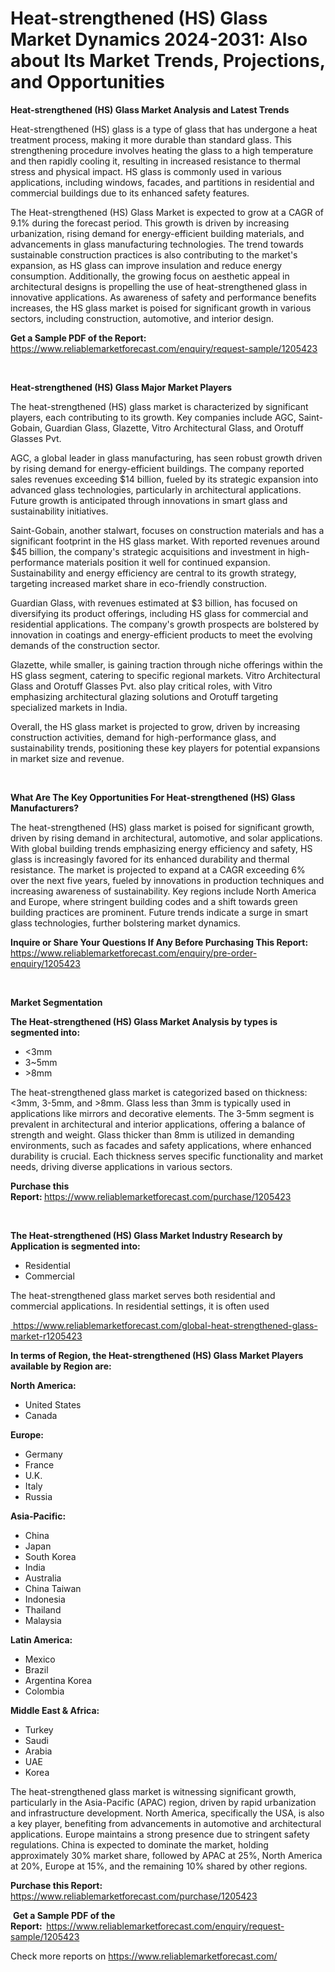 <p><h1>Heat-strengthened (HS) Glass Market Dynamics 2024-2031: Also about Its Market Trends, Projections, and Opportunities</h1></p><p><strong>Heat-strengthened (HS) Glass Market Analysis and Latest Trends</strong></p>
<p><p>Heat-strengthened (HS) glass is a type of glass that has undergone a heat treatment process, making it more durable than standard glass. This strengthening procedure involves heating the glass to a high temperature and then rapidly cooling it, resulting in increased resistance to thermal stress and physical impact. HS glass is commonly used in various applications, including windows, facades, and partitions in residential and commercial buildings due to its enhanced safety features.</p><p>The Heat-strengthened (HS) Glass Market is expected to grow at a CAGR of 9.1% during the forecast period. This growth is driven by increasing urbanization, rising demand for energy-efficient building materials, and advancements in glass manufacturing technologies. The trend towards sustainable construction practices is also contributing to the market's expansion, as HS glass can improve insulation and reduce energy consumption. Additionally, the growing focus on aesthetic appeal in architectural designs is propelling the use of heat-strengthened glass in innovative applications. As awareness of safety and performance benefits increases, the HS glass market is poised for significant growth in various sectors, including construction, automotive, and interior design.</p></p>
<p><strong>Get a Sample PDF of the Report:&nbsp;</strong> <a href="https://www.reliablemarketforecast.com/enquiry/request-sample/1205423?utm_campaign=1893&utm_medium=2&utm_source=Github&utm_content=ia&utm_term=31122024&utm_id=heat-strengthened-hs-glass">https://www.reliablemarketforecast.com/enquiry/request-sample/1205423</a></p>
<p>&nbsp;</p>
<p><strong>Heat-strengthened (HS) Glass Major Market Players</strong></p>
<p><p>The heat-strengthened (HS) glass market is characterized by significant players, each contributing to its growth. Key companies include AGC, Saint-Gobain, Guardian Glass, Glazette, Vitro Architectural Glass, and Orotuff Glasses Pvt.</p><p>AGC, a global leader in glass manufacturing, has seen robust growth driven by rising demand for energy-efficient buildings. The company reported sales revenues exceeding $14 billion, fueled by its strategic expansion into advanced glass technologies, particularly in architectural applications. Future growth is anticipated through innovations in smart glass and sustainability initiatives.</p><p>Saint-Gobain, another stalwart, focuses on construction materials and has a significant footprint in the HS glass market. With reported revenues around $45 billion, the company's strategic acquisitions and investment in high-performance materials position it well for continued expansion. Sustainability and energy efficiency are central to its growth strategy, targeting increased market share in eco-friendly construction.</p><p>Guardian Glass, with revenues estimated at $3 billion, has focused on diversifying its product offerings, including HS glass for commercial and residential applications. The company's growth prospects are bolstered by innovation in coatings and energy-efficient products to meet the evolving demands of the construction sector.</p><p>Glazette, while smaller, is gaining traction through niche offerings within the HS glass segment, catering to specific regional markets. Vitro Architectural Glass and Orotuff Glasses Pvt. also play critical roles, with Vitro emphasizing architectural glazing solutions and Orotuff targeting specialized markets in India.</p><p>Overall, the HS glass market is projected to grow, driven by increasing construction activities, demand for high-performance glass, and sustainability trends, positioning these key players for potential expansions in market size and revenue.</p></p>
<p>&nbsp;</p>
<p><strong>What Are The Key Opportunities For Heat-strengthened (HS) Glass Manufacturers?</strong></p>
<p><p>The heat-strengthened (HS) glass market is poised for significant growth, driven by rising demand in architectural, automotive, and solar applications. With global building trends emphasizing energy efficiency and safety, HS glass is increasingly favored for its enhanced durability and thermal resistance. The market is projected to expand at a CAGR exceeding 6% over the next five years, fueled by innovations in production techniques and increasing awareness of sustainability. Key regions include North America and Europe, where stringent building codes and a shift towards green building practices are prominent. Future trends indicate a surge in smart glass technologies, further bolstering market dynamics.</p></p>
<p><strong>Inquire or Share Your Questions If Any Before Purchasing This Report:</strong> <a href="https://www.reliablemarketforecast.com/enquiry/pre-order-enquiry/1205423?utm_campaign=1893&utm_medium=2&utm_source=Github&utm_content=ia&utm_term=31122024&utm_id=heat-strengthened-hs-glass">https://www.reliablemarketforecast.com/enquiry/pre-order-enquiry/1205423</a></p>
<p>&nbsp;</p>
<p><strong>Market Segmentation</strong></p>
<p><strong>The Heat-strengthened (HS) Glass Market Analysis by types is segmented into:</strong></p>
<p><ul><li><3mm</li><li>3~5mm</li><li>>8mm</li></ul></p>
<p><p>The heat-strengthened glass market is categorized based on thickness: <3mm, 3-5mm, and >8mm. Glass less than 3mm is typically used in applications like mirrors and decorative elements. The 3-5mm segment is prevalent in architectural and interior applications, offering a balance of strength and weight. Glass thicker than 8mm is utilized in demanding environments, such as facades and safety applications, where enhanced durability is crucial. Each thickness serves specific functionality and market needs, driving diverse applications in various sectors.</p></p>
<p><strong>Purchase this Report:&nbsp;</strong><a href="https://www.reliablemarketforecast.com/purchase/1205423?utm_campaign=1893&utm_medium=2&utm_source=Github&utm_content=ia&utm_term=31122024&utm_id=heat-strengthened-hs-glass">https://www.reliablemarketforecast.com/purchase/1205423</a></p>
<p>&nbsp;</p>
<p><strong>The Heat-strengthened (HS) Glass Market Industry Research by Application is segmented into:</strong></p>
<p><ul><li>Residential</li><li>Commercial</li></ul></p>
<p><p>The heat-strengthened glass market serves both residential and commercial applications. In residential settings, it is often used</p></p>
<p><a href="https://www.reliablemarketforecast.com/global-heat-strengthened-glass-market-r1205423?utm_campaign=1893&utm_medium=2&utm_source=Github&utm_content=ia&utm_term=31122024&utm_id=heat-strengthened-hs-glass">&nbsp;https://www.reliablemarketforecast.com/global-heat-strengthened-glass-market-r1205423</a></p>
<p><strong>In terms of Region, the Heat-strengthened (HS) Glass Market Players available by Region are:</strong></p>
<p>
    <p> <strong> North America: </strong>
        <ul>
            <li>United States</li>
            <li>Canada</li>
        </ul>
        </p> 
    <p> <strong> Europe: </strong>
        <ul>
            <li>Germany</li>
            <li>France</li>
            <li>U.K.</li>
            <li>Italy</li>
            <li>Russia</li>
        </ul>
        </p> 
    <p> <strong> Asia-Pacific: </strong>
        <ul>
            <li>China</li>
            <li>Japan</li>
            <li>South Korea</li>
            <li>India</li>
            <li>Australia</li>
            <li>China Taiwan</li>
            <li>Indonesia</li>
            <li>Thailand</li>
            <li>Malaysia</li>
        </ul>
        </p> 
    <p> <strong> Latin America: </strong>
        <ul>
            <li>Mexico</li>
            <li>Brazil</li>
            <li>Argentina Korea</li>
            <li>Colombia</li>
        </ul>
        </p> 
    <p> <strong> Middle East & Africa: </strong>
        <ul>
            <li>Turkey</li>
            <li>Saudi</li>
            <li>Arabia</li>
            <li>UAE</li>
            <li>Korea</li>
        </ul>
    </p>
    </p>
<p><p>The heat-strengthened glass market is witnessing significant growth, particularly in the Asia-Pacific (APAC) region, driven by rapid urbanization and infrastructure development. North America, specifically the USA, is also a key player, benefiting from advancements in automotive and architectural applications. Europe maintains a strong presence due to stringent safety regulations. China is expected to dominate the market, holding approximately 30% market share, followed by APAC at 25%, North America at 20%, Europe at 15%, and the remaining 10% shared by other regions.</p></p>
<p><strong>Purchase this Report: </strong><a href="https://www.reliablemarketforecast.com/purchase/1205423?utm_campaign=1893&utm_medium=2&utm_source=Github&utm_content=ia&utm_term=31122024&utm_id=heat-strengthened-hs-glass">https://www.reliablemarketforecast.com/purchase/1205423</a></p>
<p>&nbsp;<strong>Get a Sample PDF of the Report:&nbsp;&nbsp;</strong><a href="https://www.reliablemarketforecast.com/enquiry/request-sample/1205423?utm_campaign=1893&utm_medium=2&utm_source=Github&utm_content=ia&utm_term=31122024&utm_id=heat-strengthened-hs-glass">https://www.reliablemarketforecast.com/enquiry/request-sample/1205423</a></p>
<p><strong></strong></p>
<p>Check more reports on <a href="https://www.reliablemarketforecast.com/?utm_campaign=1893&utm_medium=2&utm_source=Github&utm_content=ia&utm_term=31122024&utm_id=heat-strengthened-hs-glass">https://www.reliablemarketforecast.com/</a></p>